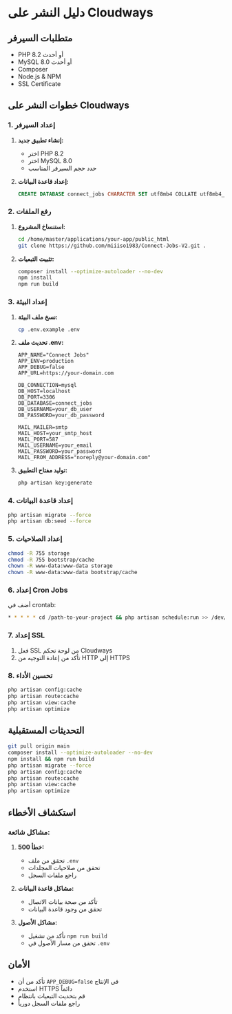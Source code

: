 # دليل النشر على Cloudways

## متطلبات السيرفر

- PHP 8.2 أو أحدث
- MySQL 8.0 أو أحدث
- Composer
- Node.js & NPM
- SSL Certificate

## خطوات النشر على Cloudways

### 1. إعداد السيرفر

1. **إنشاء تطبيق جديد:**
   - اختر PHP 8.2
   - اختر MySQL 8.0
   - حدد حجم السيرفر المناسب

2. **إعداد قاعدة البيانات:**
   ```sql
   CREATE DATABASE connect_jobs CHARACTER SET utf8mb4 COLLATE utf8mb4_unicode_ci;
   ```

### 2. رفع الملفات

1. **استنساخ المشروع:**
   ```bash
   cd /home/master/applications/your-app/public_html
   git clone https://github.com/miiiso1983/Connect-Jobs-V2.git .
   ```

2. **تثبيت التبعيات:**
   ```bash
   composer install --optimize-autoloader --no-dev
   npm install
   npm run build
   ```

### 3. إعداد البيئة

1. **نسخ ملف البيئة:**
   ```bash
   cp .env.example .env
   ```

2. **تحديث ملف .env:**
   ```env
   APP_NAME="Connect Jobs"
   APP_ENV=production
   APP_DEBUG=false
   APP_URL=https://your-domain.com
   
   DB_CONNECTION=mysql
   DB_HOST=localhost
   DB_PORT=3306
   DB_DATABASE=connect_jobs
   DB_USERNAME=your_db_user
   DB_PASSWORD=your_db_password
   
   MAIL_MAILER=smtp
   MAIL_HOST=your_smtp_host
   MAIL_PORT=587
   MAIL_USERNAME=your_email
   MAIL_PASSWORD=your_password
   MAIL_FROM_ADDRESS="noreply@your-domain.com"
   ```

3. **توليد مفتاح التطبيق:**
   ```bash
   php artisan key:generate
   ```

### 4. إعداد قاعدة البيانات

```bash
php artisan migrate --force
php artisan db:seed --force
```

### 5. إعداد الصلاحيات

```bash
chmod -R 755 storage
chmod -R 755 bootstrap/cache
chown -R www-data:www-data storage
chown -R www-data:www-data bootstrap/cache
```

### 6. إعداد Cron Jobs

أضف في crontab:
```bash
* * * * * cd /path-to-your-project && php artisan schedule:run >> /dev/null 2>&1
```

### 7. إعداد SSL

1. فعل SSL من لوحة تحكم Cloudways
2. تأكد من إعادة التوجيه من HTTP إلى HTTPS

### 8. تحسين الأداء

```bash
php artisan config:cache
php artisan route:cache
php artisan view:cache
php artisan optimize
```

## التحديثات المستقبلية

```bash
git pull origin main
composer install --optimize-autoloader --no-dev
npm install && npm run build
php artisan migrate --force
php artisan config:cache
php artisan route:cache
php artisan view:cache
php artisan optimize
```

## استكشاف الأخطاء

### مشاكل شائعة:

1. **خطأ 500:**
   - تحقق من ملف `.env`
   - تحقق من صلاحيات المجلدات
   - راجع ملفات السجل

2. **مشاكل قاعدة البيانات:**
   - تأكد من صحة بيانات الاتصال
   - تحقق من وجود قاعدة البيانات

3. **مشاكل الأصول:**
   - تأكد من تشغيل `npm run build`
   - تحقق من مسار الأصول في `.env`

## الأمان

- تأكد من أن `APP_DEBUG=false` في الإنتاج
- استخدم HTTPS دائماً
- قم بتحديث التبعيات بانتظام
- راجع ملفات السجل دورياً
